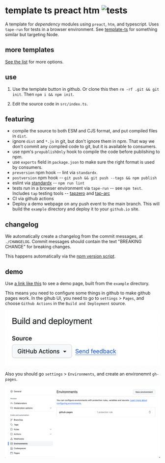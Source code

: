 # template ts preact htm ![tests](https://github.com/nichoth/template-ts-preact-htm/actions/workflows/nodejs.yml/badge.svg)

A template for *dependency* modules using `preact`, `htm`, and typescript. Uses `tape-run` for tests in a browser environment. See [template-ts](https://github.com/nichoth/template-ts) for something similar but targeting Node.

## more templates
[See the list](https://github.com/nichoth/#templates) for more options.

## use
1. Use the template button in github. Or clone this then `rm -rf .git && git init`. Then `npm i && npm init`.

2. Edit the source code in `src/index.ts`.

## featuring

* compile the source to both ESM and CJS format, and put compiled files in `dist`.
* ignore `dist` and `*.js` in git, but don't ignore them in npm. That way we don't commit any compiled code to git, but it is available to consumers.
* use npm's `prepublishOnly` hook to compile the code before publishing to npm.
* use `exports` field in `package.json` to make sure the right format is used by consumers.
* `preversion` npm hook -- lint via `standardx`.
* `postversion` npm hook -- `git push && git push --tags && npm publish`
* eslint via [standardx](https://www.npmjs.com/package/standardx) -- `npm run lint`
* tests run in a browser environment via `tape-run` -- see `npm test`. Includes `tap` testing tools -- [tapzero](https://github.com/nichoth/tapzero) and [tap-arc](https://www.npmjs.com/package/tap-arc)
* CI via github actions
* Deploy a demo webpage on any push event to the main branch. This will build the `example` directory and deploy it to your `github.io` site.

## changelog
We automatically create a changelog from the commit messages, at `./CHANGELOG`.  Commit messages should contain the text "BREAKING CHANGE" for breaking changes.

This happens automatically via the [npm version script](./package.json#L15).

## demo
Use [a link like this](https://nichoth.github.io/template-ts-preact-htm/) to see a demo page, built from the `example` directory.

This means you need to configure some things in github to make github pages work. In the gihub UI, you need to go to `settings` > `Pages`, and choose `Github Actions` in the `Build and Deployment` source.

![Screenshot of github UI](image.png)

Also you should go `settings` > `Environments`, and create an environemnt `gh-pages`.

![Screenshot of github UI for environments](image-1.png)
